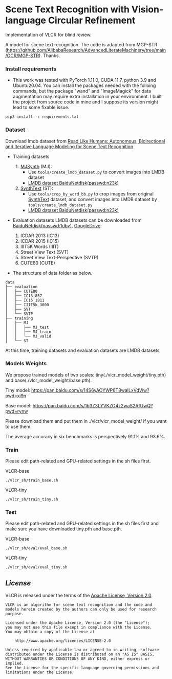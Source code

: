 # Scene Text Recognition with Vision-language Circular Refinement

Implementation of VLCR for blind review.

A model for scene text recognition. The code is adapted from MGP-STR (https://github.com/AlibabaResearch/AdvancedLiterateMachinery/tree/main/OCR/MGP-STR). Thanks. <br>


### Install requirements
- This work was tested with PyTorch 1.11.0, CUDA 11.7, python 3.9 and Ubuntu20.04. You can install the packages needed with the folloing commands, but the package "wand" and "ImageMagick" for data augmentation may require extra installation in your environment. I built the project from source code in mine and I suppose its version might lead to some fixable issue. <br>

```
pip3 install -r requirements.txt
```

### Dataset

Download lmdb dataset from [Read Like Humans: Autonomous, Bidirectional and Iterative Language Modeling for Scene Text Recognition](https://github.com/FangShancheng/ABINet).

- Training datasets

    1. [MJSynth](http://www.robots.ox.ac.uk/~vgg/data/text/) (MJ): 
        - Use `tools/create_lmdb_dataset.py` to convert images into LMDB dataset
        - [LMDB dataset BaiduNetdisk(passwd:n23k)](https://pan.baidu.com/s/1mgnTiyoR8f6Cm655rFI4HQ)
    2. [SynthText](http://www.robots.ox.ac.uk/~vgg/data/scenetext/) (ST):
        - Use `tools/crop_by_word_bb.py` to crop images from original [SynthText](http://www.robots.ox.ac.uk/~vgg/data/scenetext/) dataset, and convert images into LMDB dataset by `tools/create_lmdb_dataset.py`
        - [LMDB dataset BaiduNetdisk(passwd:n23k)](https://pan.baidu.com/s/1mgnTiyoR8f6Cm655rFI4HQ)

- Evaluation datasets
  LMDB datasets can be downloaded from [BaiduNetdisk(passwd:1dbv)](https://pan.baidu.com/s/1RUg3Akwp7n8kZYJ55rU5LQ), [GoogleDrive](https://drive.google.com/file/d/1dTI0ipu14Q1uuK4s4z32DqbqF3dJPdkk/view?usp=sharing).<br>
    1. ICDAR 2013 (IC13)
    2. ICDAR 2015 (IC15)
    3. IIIT5K Words (IIIT)
    4. Street View Text (SVT)
    5. Street View Text-Perspective (SVTP)
    6. CUTE80 (CUTE)

- The structure of data folder as below.
```
data
├── evaluation
│   ├── CUTE80
│   ├── IC13_857
│   ├── IC15_1811
│   ├── IIIT5k_3000
│   ├── SVT
│   └── SVTP
├── training
│   ├── MJ
│   │   ├── MJ_test
│   │   ├── MJ_train
│   │   └── MJ_valid
│   └── ST
```
At this time, training datasets and evaluation datasets are LMDB datasets <br>


### Models Weights

We propose trained models of two scales: tiny(./vlcr_model_weight/tiny.pth) and base(./vlcr_model_weight/base.pth).

Tiny model: https://pan.baidu.com/s/14S6yAOYWP6T8waILxVdViw?pwd=xi9n

Base model: https://pan.baidu.com/s/1b3Z3LYVKZO4z2waS2AfUwQ?pwd=rynw

Please download them and put them in ./vlcr/vlcr_model_weight/ if you want to use them.

The average accuracy in six benchmarks is perspectively 91.1% and 93.6%.


### Train

Please edit path-related and GPU-related settings in the sh files first.

VLCR-base

```
./vlcr_sh/train_base.sh
```

VLCR-tiny

```
./vlcr_sh/train_tiny.sh
```


### Test

Please edit path-related and GPU-related settings in the sh files first and make sure you have downloaded tiny.pth and base.pth.

VLCR-base
```
./vlcr_sh/eval/eval_base.sh
```

VLCR-tiny
```
./vlcr_sh/eval/eval_tiny.sh
```



## *License*

VLCR is released under the terms of the [Apache License, Version 2.0](LICENSE).

```
VLCR is an algorithm for scene text recognition and the code and models herein created by the authors can only be used for research purpose.

Licensed under the Apache License, Version 2.0 (the "License");
you may not use this file except in compliance with the License.
You may obtain a copy of the License at

    http://www.apache.org/licenses/LICENSE-2.0

Unless required by applicable law or agreed to in writing, software
distributed under the License is distributed on an "AS IS" BASIS,
WITHOUT WARRANTIES OR CONDITIONS OF ANY KIND, either express or implied.
See the License for the specific language governing permissions and
limitations under the License.
```
